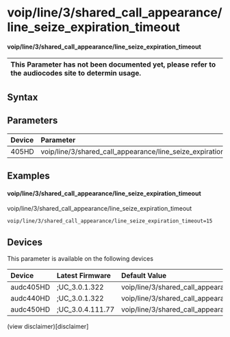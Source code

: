 ﻿---
description: voip/line/3/shared_call_appearance/line_seize_expiration_timeout
search: false
---

# voip/line/3/shared_call_appearance/line_seize_expiration_timeout

#### voip/line/3/shared_call_appearance/line_seize_expiration_timeout


| This Parameter has not been documented yet, please refer to the audiocodes site to determin usage.  | 
| :--- |

## Syntax

## Parameters
|Device|Parameter|value|Description|
|:---|:---|:---|:---|
| 405HD | voip/line/3/shared_call_appearance/line_seize_expiration_timeout |  |  |

## Examples
#### voip/line/3/shared_call_appearance/line_seize_expiration_timeout

voip/line/3/shared_call_appearance/line_seize_expiration_timeout

```
voip/line/3/shared_call_appearance/line_seize_expiration_timeout=15
```

## Devices
This parameter is available on the following devices

| Device | Latest Firmware | Default Value |
|:---|:---|:---|
| audc405HD | ;UC_3.0.1.322 | voip/line/3/shared_call_appearance/line_seize_expiration_timeout=15 
| audc440HD | ;UC_3.0.1.322 | voip/line/3/shared_call_appearance/line_seize_expiration_timeout=15 
| audc450HD | ;UC_3.0.4.111.77 | voip/line/3/shared_call_appearance/line_seize_expiration_timeout=15 

(view disclaimer)[disclaimer]
